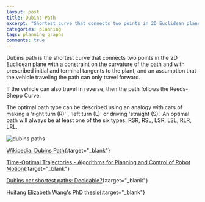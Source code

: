 ```yaml
---
layout: post
title: Dubins Path
excerpt: "Shortest curve that connects two points in 2D Euclidean plane."
categories: planning
tags: planning graphs
comments: true
---
```


Dubins path is the shortest curve that connects two points in the 2D Euclidean plane with a constraint on the curvature of the path and with prescribed initial and terminal tangents to the plant, and an assumption that the vehicle traveling the path can only travel forward.

If the vehicle can also travel in reverse, then the path follows the Reeds-Shepp Curve.

The optimal path type can be described using an analogy with cars of making a 'right turn (R)' , 'left turn (L)' or driving 'straight (S).' An optimal path will always be at least one of the six types: RSR, RSL, LSR, LSL, RLR, LRL.

![dubins paths](https://intonomos.com/blog/assets/dubins_paths.png)

[Wikipedia: Dubins Path](https://en.wikipedia.org/wiki/Dubins_path){:target="_blank"}

[Time-Optimal Trajectories - Algorithms for Planning and Control of Robot Motion](http://www.robotmotion.org/time-optimal){:target="_blank"}

[Dubins car shortest paths: Decidable?](https://mathoverflow.net/questions/182142/dubins-car-shortest-paths-decidable){:target="_blank"}

[Huifang Elizabeth Wang's PhD thesis](https://sites.google.com/site/elizabethhw/research){:target="_blank"}